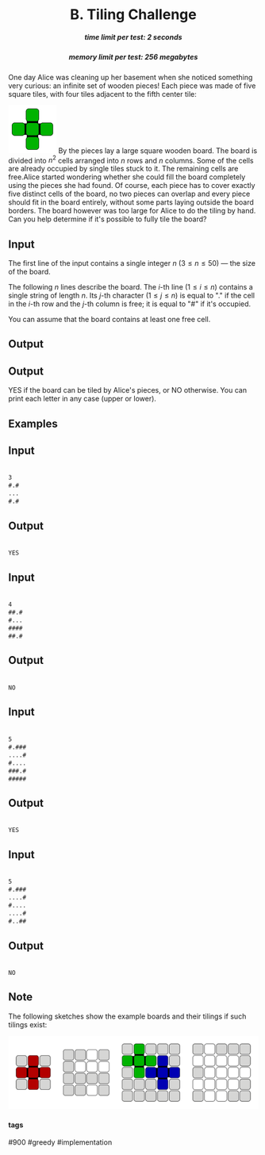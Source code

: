<h1 style='text-align: center;'> B. Tiling Challenge</h1>

<h5 style='text-align: center;'>time limit per test: 2 seconds</h5>
<h5 style='text-align: center;'>memory limit per test: 256 megabytes</h5>

One day Alice was cleaning up her basement when she noticed something very curious: an infinite set of wooden pieces! Each piece was made of five square tiles, with four tiles adjacent to the fifth center tile: 

 ![](images/4dd7658afab47f8e0bc5bea4752ae63ddee2f04b.png)  By the pieces lay a large square wooden board. The board is divided into $n^2$ cells arranged into $n$ rows and $n$ columns. Some of the cells are already occupied by single tiles stuck to it. The remaining cells are free.Alice started wondering whether she could fill the board completely using the pieces she had found. Of course, each piece has to cover exactly five distinct cells of the board, no two pieces can overlap and every piece should fit in the board entirely, without some parts laying outside the board borders. The board however was too large for Alice to do the tiling by hand. Can you help determine if it's possible to fully tile the board?

## Input

The first line of the input contains a single integer $n$ ($3 \leq n \leq 50$) — the size of the board.

The following $n$ lines describe the board. The $i$-th line ($1 \leq i \leq n$) contains a single string of length $n$. Its $j$-th character ($1 \leq j \leq n$) is equal to "." if the cell in the $i$-th row and the $j$-th column is free; it is equal to "#" if it's occupied.

You can assume that the board contains at least one free cell.

## Output

## Output

 YES if the board can be tiled by Alice's pieces, or NO otherwise. You can print each letter in any case (upper or lower).

## Examples

## Input


```

3
#.#
...
#.#

```
## Output


```

YES

```
## Input


```

4
##.#
#...
####
##.#

```
## Output


```

NO

```
## Input


```

5
#.###
....#
#....
###.#
#####

```
## Output


```

YES

```
## Input


```

5
#.###
....#
#....
....#
#..##

```
## Output


```

NO

```
## Note

The following sketches show the example boards and their tilings if such tilings exist: 

 ![](images/a72baa3d6a674fcaaeab193288d2fb4bdb2da40e.png) 

#### tags 

#900 #greedy #implementation 
